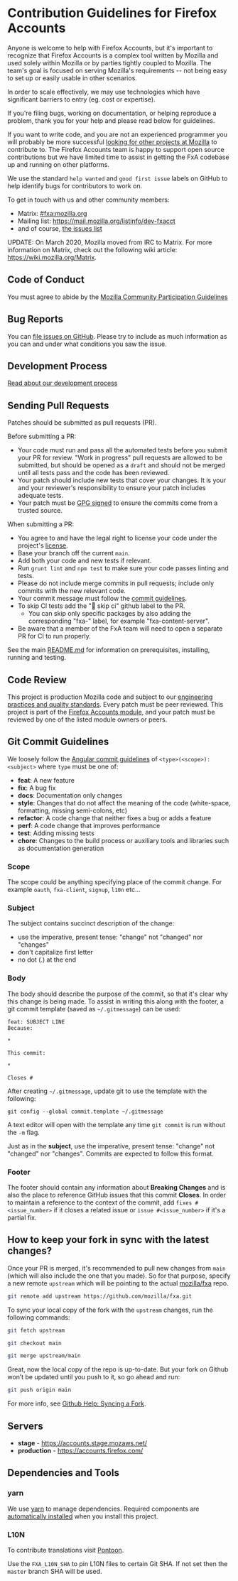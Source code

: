 # Contribution Guidelines for Firefox Accounts

Anyone is welcome to help with Firefox Accounts, but it's important to
recognize that Firefox Accounts is a complex tool written by Mozilla and used
solely within Mozilla or by parties tightly coupled to Mozilla. The team's
goal is focused on serving Mozilla's requirements -- not being easy to set up
or easily usable in other scenarios.

In order to scale effectively, we may use technologies which have significant
barriers to entry (eg. cost or expertise).

If you're filing bugs, working on documentation, or helping reproduce a
problem, thank you for your help and please read below for guidelines.

If you want to write code, and you are not an experienced programmer you will
probably be more successful [looking for other projects at
Mozilla](https://whatcanidoformozilla.org) to contribute to. The Firefox
Accounts team is happy to support open source contributions but we have limited
time to assist in getting the FxA codebase up and running on other platforms.

We use the standard `help wanted` and `good first issue` labels on GitHub to
help identify bugs for contributors to work on.

To get in touch with us and other community members:

- Matrix: [#fxa:mozilla.org](https://chat.mozilla.org/#/room/#fxa:mozilla.org)
- Mailing list: <https://mail.mozilla.org/listinfo/dev-fxacct>
- and of course, [the issues list](https://github.com/mozilla/fxa/issues)

UPDATE: On March 2020, Mozilla moved from IRC to Matrix. For more information on Matrix, check out the following wiki article: <https://wiki.mozilla.org/Matrix>.

## Code of Conduct

You must agree to abide by the [Mozilla Community Participation Guidelines](https://www.mozilla.org/about/governance/policies/participation/)

## Bug Reports

You can [file issues on GitHub](https://github.com/mozilla/fxa/issues/new). Please try to include as much information as you can and under what conditions
you saw the issue.

## Development Process

[Read about our development process](https://mozilla.github.io/ecosystem-platform/reference/team-processes/development-process)

## Sending Pull Requests

Patches should be submitted as pull requests (PR).

Before submitting a PR:

- Your code must run and pass all the automated tests before you submit your PR for review. "Work in progress" pull requests are allowed to be submitted, but should be opened as a `draft` and should not be merged until all tests pass and the code has been reviewed.
- Your patch should include new tests that cover your changes. It is your and your reviewer's responsibility to ensure your patch includes adequate tests.
- Your patch must be [GPG signed](https://help.github.com/articles/managing-commit-signature-verification) to ensure the commits come from a trusted source.

When submitting a PR:

- You agree to and have the legal right to license your code under the project's [license](/LICENSE).
- Base your branch off the current `main`.
- Add both your code and new tests if relevant.
- Run `grunt lint` and `npm test` to make sure your code passes linting and tests.
- Please do not include merge commits in pull requests; include only commits with the new relevant code.
- Your commit message must follow the
  [commit guidelines](https://github.com/mozilla/fxa/blob/main/CONTRIBUTING.md#git-commit-guidelines).
- To skip CI tests add the "🙈 skip ci" github label to the PR.
  - You can skip only specific packages by also adding the corresponding "fxa-" label, for example "fxa-content-server".
- Be aware that a member of the FxA team will need to open a separate PR for CI
  to run properly.

See the main [README.md](/README.md) for information on prerequisites, installing, running and testing.

## Code Review

This project is production Mozilla code and subject to our [engineering practices and quality standards](https://developer.mozilla.org/docs/Mozilla/Developer_guide/Committing_Rules_and_Responsibilities). Every patch must be peer reviewed. This project is part of the [Firefox Accounts module](https://wiki.mozilla.org/Modules/Other#Firefox_Accounts), and your patch must be reviewed by one of the listed module owners or peers.

## Git Commit Guidelines

We loosely follow the [Angular commit guidelines](https://github.com/angular/angular.js/blob/master/CONTRIBUTING.md#type) of `<type>(<scope>): <subject>` where `type` must be one of:

- **feat**: A new feature
- **fix**: A bug fix
- **docs**: Documentation only changes
- **style**: Changes that do not affect the meaning of the code (white-space, formatting, missing
  semi-colons, etc)
- **refactor**: A code change that neither fixes a bug or adds a feature
- **perf**: A code change that improves performance
- **test**: Adding missing tests
- **chore**: Changes to the build process or auxiliary tools and libraries such as documentation
  generation

### Scope

The scope could be anything specifying place of the commit change. For example `oauth`,
`fxa-client`, `signup`, `l10n` etc...

### Subject

The subject contains succinct description of the change:

- use the imperative, present tense: "change" not "changed" nor "changes"
- don't capitalize first letter
- no dot (.) at the end

### Body

The body should describe the purpose of the commit, so that it's clear why this change is being
made. To assist in writing this along with the footer, a git commit template (saved as `~/.gitmessage`)
can be used:

```text
feat: SUBJECT LINE
Because:

*

This commit:

*

Closes #
```

After creating `~/.gitmessage`, update git to use the template with the following:

```
git config --global commit.template ~/.gitmessage
```

A text editor will open with the template any time `git commit` is run without the `-m` flag.

Just as in the **subject**, use the imperative, present tense: "change" not "changed" nor "changes". Commits
are expected to follow this format.

### Footer

The footer should contain any information about **Breaking Changes** and is also the place to
reference GitHub issues that this commit **Closes**. In order to maintain a reference to the context of the commit, add
`fixes #<issue_number>` if it closes a related issue or `issue #<issue_number>`
if it's a partial fix.

## How to keep your fork in sync with the latest changes?

Once your PR is merged, it's recommended to pull new changes from `main` (which will also include the one that you made).
So for that purpose, specify a new remote `upstream` which will be pointing to the actual [mozilla/fxa](https://github.com/mozilla/fxa) repo.

```sh
git remote add upstream https://github.com/mozilla/fxa.git
```

To sync your local copy of the fork with the `upstream` changes, run the following commands:

```sh
git fetch upstream

git checkout main

git merge upstream/main
```

Great, now the local copy of the repo is up-to-date. But your fork on Github won’t be updated until you push to it, so go ahead and run:

```sh
git push origin main
```

For more info, see [Github Help: Syncing a Fork](https://docs.github.com/en/github/collaborating-with-issues-and-pull-requests/syncing-a-fork).

## Servers

- **stage** - https://accounts.stage.mozaws.net/
- **production** - https://accounts.firefox.com/

## Dependencies and Tools

### yarn

We use [yarn](https://yarnpkg.com/) to manage dependencies. Required components are [automatically
installed](https://github.com/mozilla/fxa/blob/main/package.json#L6) when you install this project.

### L10N

To contribute translations visit [Pontoon](https://pontoon.mozilla.org/).

Use the `FXA_L10N_SHA` to pin L10N files to certain Git SHA. If not set then the `master` branch SHA will be used.

